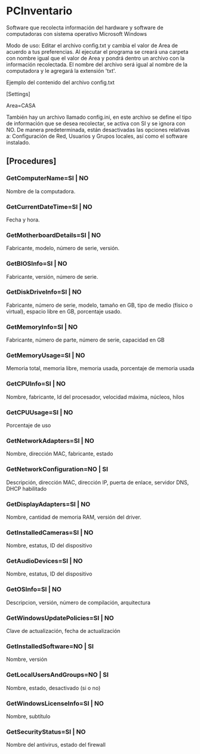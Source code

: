 # PCInventario
Software que recolecta información del hardware y software de computadoras con sistema operativo Microsoft Windows

Modo de uso: Editar el archivo config.txt y cambia el valor de Area
de acuerdo a tus preferencias. Al ejecutar el programa se creará una carpeta
con nombre igual que el valor de Area y pondrá dentro un archivo con
la información recolectada. El nombre del archivo será igual al nombre
de la computadora y le agregará la extensión 'txt'.

Ejemplo del contenido del archivo config.txt

[Settings]

Area=CASA

También hay un archivo llamado config.ini, en este archivo se define el tipo de
información que se desea recolectar, se activa con SI y se ignora con NO.
De manera predeterminada, están desactivadas las opciones relativas a: Configuración de Red, Usuarios y Grupos locales, así como el software instalado.

## [Procedures]
### GetComputerName=SI | NO
Nombre de la computadora.

### GetCurrentDateTime=SI | NO
Fecha y hora.

### GetMotherboardDetails=SI | NO
Fabricante, modelo, número de serie, versión.

### GetBIOSInfo=SI | NO
Fabricante, versión, número de serie.

### GetDiskDriveInfo=SI | NO
Fabricante, número de serie, modelo, tamaño en GB, tipo de medio (físico o virtual), espacio libre en GB, porcentaje usado.

### GetMemoryInfo=SI | NO
Fabricante, número de parte, número de serie, capacidad en GB

### GetMemoryUsage=SI | NO
Memoria total, memoria libre, memoria usada, porcentaje de memoria usada

### GetCPUInfo=SI | NO
Nombre, fabricante, Id del procesador, velocidad máxima, núcleos, hilos

### GetCPUUsage=SI | NO
Porcentaje de uso

### GetNetworkAdapters=SI | NO
Nombre, dirección MAC, fabricante, estado

### GetNetworkConfiguration=NO | SI
Descripción, dirección MAC, dirección IP, puerta de enlace, servidor DNS, DHCP habilitado

### GetDisplayAdapters=SI | NO
Nombre, cantidad de memoria RAM, versión del driver.

### GetInstalledCameras=SI | NO
Nombre, estatus, ID del dispositivo

### GetAudioDevices=SI | NO
Nombre, estatus, ID del dispositivo

### GetOSInfo=SI | NO
Descripcion, versión, número de compilación, arquitectura

### GetWindowsUpdatePolicies=SI | NO
Clave de actualización, fecha de actualización

### GetInstalledSoftware=NO | SI
Nombre, versión

### GetLocalUsersAndGroups=NO | SI
Nombre, estado, desactivado (si o no)

### GetWindowsLicenseInfo=SI | NO
Nombre, subtítulo

### GetSecurityStatus=SI | NO
Nombre del antivirus, estado del firewall

